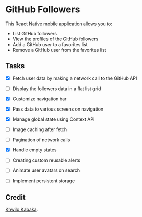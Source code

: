 # GitHub Followers

This React Native mobile application allows you to:

- List GitHub followers
- View the profiles of the GitHub followers
- Add a GitHub user to a favorites list
- Remove a GitHub user from the favorites list

## Tasks

- [x] Fetch user data by making a network call to the GitHub API
- [ ] Display the followers data in a flat list grid
- [x] Customize navigation bar
- [x] Pass data to various screens on navigation
- [x] Manage global state using Context API
- [ ] Image caching after fetch
- [ ] Pagination of network calls
- [x] Handle empty states
- [ ] Creating custom reusable alerts
- [ ] Animate user avatars on search
- [ ] Implement persistent storage


## Credit

[Khwilo Kabaka](https://www.github.com).
